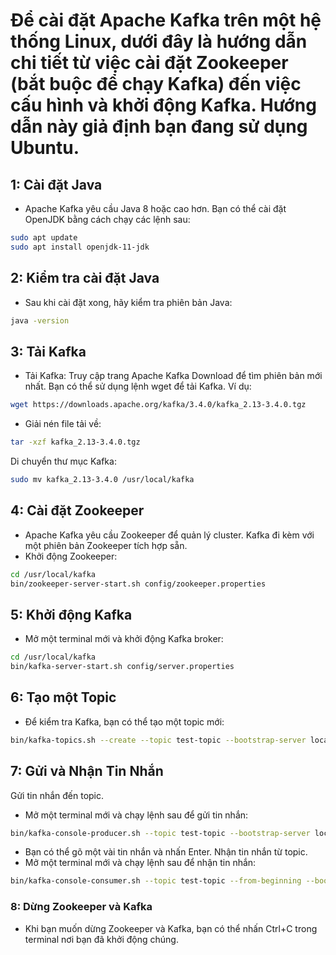 # Để cài đặt Apache Kafka trên một hệ thống Linux, dưới đây là hướng dẫn chi tiết từ việc cài đặt Zookeeper (bắt buộc để chạy Kafka) đến việc cấu hình và khởi động Kafka. Hướng dẫn này giả định bạn đang sử dụng Ubuntu.

## 1: Cài đặt Java
- Apache Kafka yêu cầu Java 8 hoặc cao hơn. Bạn có thể cài đặt OpenJDK bằng cách chạy các lệnh sau:
```bash
sudo apt update
sudo apt install openjdk-11-jdk
```
## 2: Kiểm tra cài đặt Java
- Sau khi cài đặt xong, hãy kiểm tra phiên bản Java:
```bash
java -version
```
## 3: Tải Kafka
- Tải Kafka: Truy cập trang Apache Kafka Download để tìm phiên bản mới nhất. Bạn có thể sử dụng lệnh wget để tải Kafka. Ví dụ:
```bash
wget https://downloads.apache.org/kafka/3.4.0/kafka_2.13-3.4.0.tgz
```
- Giải nén file tải về:
```bash
tar -xzf kafka_2.13-3.4.0.tgz
```
Di chuyển thư mục Kafka:
```bash
sudo mv kafka_2.13-3.4.0 /usr/local/kafka
```
## 4: Cài đặt Zookeeper
- Apache Kafka yêu cầu Zookeeper để quản lý cluster. Kafka đi kèm với một phiên bản Zookeeper tích hợp sẵn.
- Khởi động Zookeeper:
```bash
cd /usr/local/kafka
bin/zookeeper-server-start.sh config/zookeeper.properties
```
## 5: Khởi động Kafka
- Mở một terminal mới và khởi động Kafka broker:
```bash
cd /usr/local/kafka
bin/kafka-server-start.sh config/server.properties
```
## 6: Tạo một Topic
- Để kiểm tra Kafka, bạn có thể tạo một topic mới:
```bash
bin/kafka-topics.sh --create --topic test-topic --bootstrap-server localhost:9092 --partitions 1 --replication-factor 1
```
## 7: Gửi và Nhận Tin Nhắn

Gửi tin nhắn đến topic.
- Mở một terminal mới và chạy lệnh sau để gửi tin nhắn:
```bash
bin/kafka-console-producer.sh --topic test-topic --bootstrap-server localhost:9092
```
- Bạn có thể gõ một vài tin nhắn và nhấn Enter.
Nhận tin nhắn từ topic.
- Mở một terminal mới và chạy lệnh sau để nhận tin nhắn:
```bash
bin/kafka-console-consumer.sh --topic test-topic --from-beginning --bootstrap-server localhost:9092
```
### 8: Dừng Zookeeper và Kafka
- Khi bạn muốn dừng Zookeeper và Kafka, bạn có thể nhấn Ctrl+C trong terminal nơi bạn đã khởi động chúng.
